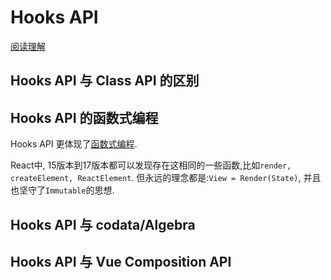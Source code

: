 # Hooks API

[阅读理解](https://juejin.cn/post/6948974432341721102)

## Hooks API 与 Class API 的区别

## Hooks API 的函数式编程

Hooks API 更体现了[函数式编程](https://github.com/super-fool/blog/blob/master/daily-summary/5-13/Summary.md#%E5%87%BD%E6%95%B0%E5%BC%8F-functional-programming).

React中, 15版本到17版本都可以发现存在这相同的一些函数,比如`render, createElement, ReactElement`. 但永远的理念都是:`View = Render(State)`, 并且也坚守了`Immutable`的思想.

## Hooks API 与 codata/Algebra

## Hooks API 与 Vue Composition API